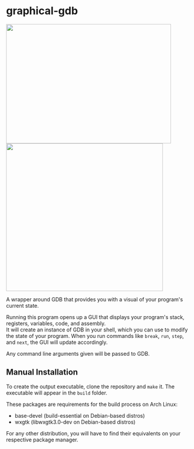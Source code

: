 # graphical-gdb

<a><img src="https://github.com/dmhacker/graphical-gdb/blob/master/images/terminal.png" align="center" height="323" width="447"></a>
<a><img src="https://github.com/dmhacker/graphical-gdb/blob/master/images/gui.png" align="center" height="400" width="425"></a>

A wrapper around GDB that provides you with a visual of your program's current state. 

Running this program opens up a GUI that displays your program's stack, registers, variables, code, and assembly.  
It will create an instance of GDB in your shell, which you can use to modify the state of your program. 
When you run commands like `break`, `run`, `step`, and `next`, the GUI will update accordingly.

Any command line arguments given will be passed to GDB.

## Manual Installation

To create the output executable, clone the repository and `make` it. The executable will appear in the `build` folder.

These packages are requirements for the build process on Arch Linux:
  * base-devel (build-essential on Debian-based distros)
  * wxgtk (libwxgtk3.0-dev on Debian-based distros)

For any other distribution, you will have to find their equivalents on your respective package manager.
